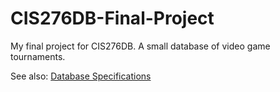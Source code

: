 # CIS276DB-Final-Project
My final project for CIS276DB. A small database of video game tournaments.

See also: [Database Specifications](https://docs.google.com/spreadsheets/d/1lofmuJDla0qZnSEFFXGu8hsVqUphqqYD_TOH-XzH0Ms/edit?usp=sharing)
